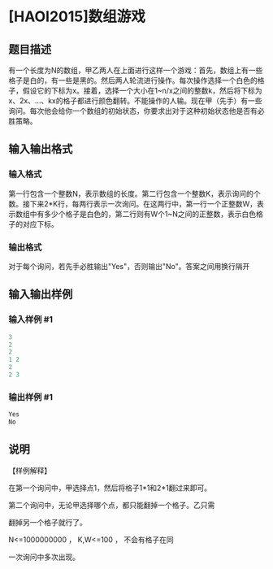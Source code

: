 # [HAOI2015]数组游戏

## 题目描述

有一个长度为N的数组，甲乙两人在上面进行这样一个游戏：首先，数组上有一些格子是白的，有一些是黑的。然后两人轮流进行操作。每次操作选择一个白色的格子，假设它的下标为x。接着，选择一个大小在1~n/x之间的整数k，然后将下标为x、2x、...、kx的格子都进行颜色翻转。不能操作的人输。现在甲（先手）有一些询问。每次他会给你一个数组的初始状态，你要求出对于这种初始状态他是否有必胜策略。

## 输入输出格式

### 输入格式

第一行包含一个整数N，表示数组的长度。第二行包含一个整数K，表示询问的个数。接下来2\*K行，每两行表示一次询问。在这两行中，第一行一个正整数W，表示数组中有多少个格子是白色的，第二行则有W个1~N之间的正整数，表示白色格子的对应下标。

### 输出格式

对于每个询问，若先手必胜输出"Yes"，否则输出"No"。答案之间用换行隔开

## 输入输出样例

### 输入样例 #1

```cpp
3
2
2
1 2
2
2 3
```


### 输出样例 #1

```cpp
Yes
No
```


## 说明

【样例解释】

在第一个询问中，甲选择点1，然后将格子1\*1和2\*1翻过来即可。

第二个询问中，无论甲选择哪个点，都只能翻掉一个格子。乙只需

翻掉另一个格子就行了。

N<=1000000000 ， K,W<=100 ， 不会有格子在同

一次询问中多次出现。

